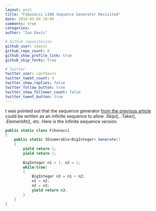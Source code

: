 ```yaml
---
layout: post
title: "Fibonacci LINQ Sequence Generator Revisited"
date: 2010-05-04 19:09
comments: true
categories: 
author: "Ian Davis"

# Github repositories
github_user: idavis
github_repo_count: 0
github_show_profile_link: true
github_skip_forks: true

# Twitter
twitter_user: ianfdavis
twitter_tweet_count: 4
twitter_show_replies: false
twitter_follow_button: true
twitter_show_follower_count: false
twitter_tweet_button: true
---
```

t was pointed out that the sequence generator [from the previous article](/2010/04/fibonacci-linq-sequence-generator/) could be written as an infinite sequence to allow .Skip(), .Take(), .ElementAt(), etc. Here is the infinite sequence version.
``` csharp
public static class Fibonacci
{
    public static IEnumerable<BigInteger> Generate()
    {
        yield return 1;
        yield return 1;
 
        BigInteger n1 = 1, n2 = 1;
        while(true)
        {
            BigInteger n3 = n1 + n2;
            n1 = n2;
            n2 = n3;
            yield return n3;
        }
    }
}
```